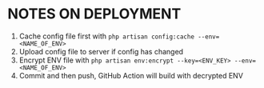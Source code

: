# NOTES ON DEPLOYMENT

1. Cache config file first with ```php artisan config:cache --env=<NAME_OF_ENV>```
2. Upload config file to server if config has changed
3. Encrypt ENV file with ```php artisan env:encrypt --key=<ENV_KEY> --env=<NAME_OF_ENV>```
4. Commit and then push, GitHub Action will build with decrypted ENV
